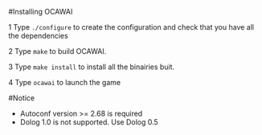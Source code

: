 #Installing OCAWAI

1 Type `./configure` to create the configuration and check that you have all the dependencies

2 Type `make` to build OCAWAI.

3 Type `make install` to install all the binairies buit.

4 Type `ocawai` to launch the game

#Notice

* Autoconf version >= 2.68 is required 
* Dolog 1.0 is not supported. Use Dolog 0.5
